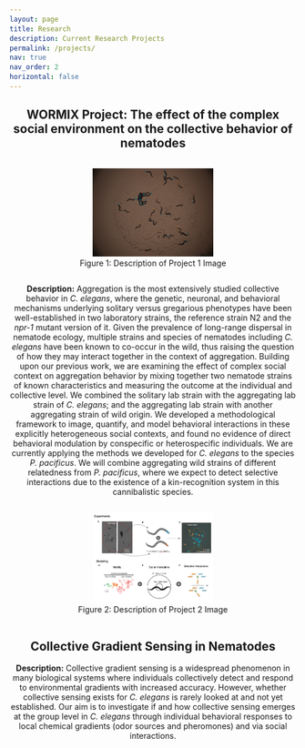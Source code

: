```yaml
---
layout: page
title: Research
description: Current Research Projects
permalink: /projects/
nav: true
nav_order: 2
horizontal: false
---
```


<div style="text-align: center;">


<h2>WORMIX Project: The effect of the complex social environment on the collective behavior of nematodes</h2>

<figure style="display: inline-block;">
    <img src="assets/img/wormix1.png" alt="Project 1 Image" style="width: 50%;">
    <figcaption>Figure 1: Description of Project 1 Image</figcaption>
</figure>

<p><strong>Description:</strong> Aggregation is the most extensively studied collective behavior in <em>C. elegans</em>, where the genetic, neuronal, and behavioral mechanisms underlying solitary versus gregarious phenotypes have been well-established in two laboratory strains, the reference strain N2 and the <em>npr-1</em> mutant version of it. Given the prevalence of long-range dispersal in nematode ecology, multiple strains and species of nematodes including <em>C. elegans</em> have been known to co-occur in the wild, thus raising the question of how they may interact together in the context of aggregation.
Building upon our previous work, we are examining the effect of complex social context on aggregation behavior by mixing together two nematode strains of known characteristics and measuring the outcome at the individual and collective level. We combined the solitary lab strain with the aggregating lab strain of <em>C. elegans</em>; and the aggregating lab strain with another aggregating strain of wild origin. We developed a methodological framework to image, quantify, and model behavioral interactions in these explicitly heterogeneous social contexts, and found no evidence of direct behavioral modulation by conspecific or heterospecific individuals. We are currently applying the methods we developed for <em>C. elegans</em> to the species <em>P. pacificus</em>. We will combine aggregating wild strains of different relatedness from <em>P. pacificus</em>, where we expect to detect selective interactions due to the existence of a kin-recognition system in this cannibalistic species.</p>

<figure style="display: inline-block;">
    <img src="assets/img/wormix2.png" alt="Project 2 Image" style="width: 50%;">
    <figcaption>Figure 2: Description of Project 2 Image</figcaption>
</figure>
<br>

<h2>Collective Gradient Sensing in Nematodes</h2>

<p><strong>Description:</strong> Collective gradient sensing is a widespread phenomenon in many biological systems where individuals collectively detect and respond to environmental gradients with increased accuracy. However, whether collective sensing exists for <em>C. elegans</em> is rarely looked at and not yet established. Our aim is to investigate if and how collective sensing emerges at the group level in <em>C. elegans</em> through individual behavioral responses to local chemical gradients (odor sources and pheromones) and via social interactions.</p>

</div>
